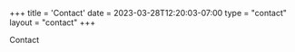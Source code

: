 +++
title = 'Contact'
date = 2023-03-28T12:20:03-07:00
type = "contact"
layout = "contact"
+++

Contact